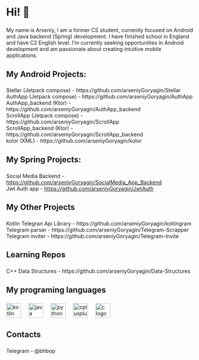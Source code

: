 <h1 align="left">Hi! 👋</h1>

###

<p align="left">My name is Arseniy, I am a  former CS student, currently focused on Android and Java backend (Spring) development. I have finished school in England and have C2 English level. I’m currently seeking opportunities in Android development and am passionate about creating intuitive mobile applications.</p>




###

<h2 align="left">My Android Projects:</h2>

###

<p align="left">Stellar (Jetpack compose) - https://github.com/arseniyGoryagin/Stellar<br>AuthApp  (Jetpack compose) - https://github.com/arseniyGoryagin/AuthApp<br>AuthApp_backend (Ktor) - https://github.com/arseniyGoryagin/AuthApp_backend<br>ScrollApp  (Jetpack compose) - https://github.com/arseniyGoryagin/ScrollApp<br>ScrollApp_backend (Ktor) - https://github.com/arseniyGoryagin/ScrollApp_backend<br>kolor (XML) - https://github.com/arseniyGoryagin/kolor</p>




###

<h2 align="left">My Spring Projects:</h2>

###

<p align="left">

Social Media Backend - https://github.com/arseniyGoryagin/SocialMedia_App_Backend
<br>Jwt Auth app - https://github.com/arseniyGoryagin/JwtAuth


</p>











###

<h2 align="left">My Other Projects</h2>

###

<p align="left">Kotlin Telegran Api Library - https://github.com/arseniyGoryagin/kotlingram<br>Telegram parser - https://github.com/arseniyGoryagin/Telegram-Scrapper<br>Telegram inviter - https://github.com/arseniyGoryagin/Telegram-Invite</p>

###

<h2 align="left">Learning Repos</h2>

###

<p align="left">C++ Data Structures - https://github.com/arseniyGoryagin/Data-Structures</p>

###

<h2 align="left">My programing languages</h2>

###

<div align="left">
  <img src="https://cdn.jsdelivr.net/gh/devicons/devicon/icons/kotlin/kotlin-original.svg" height="40" alt="kotlin logo"  />
  <img width="12" />
  <img src="https://cdn.jsdelivr.net/gh/devicons/devicon/icons/java/java-original.svg" height="40" alt="java logo"  />
  <img width="12" />
  <img src="https://cdn.jsdelivr.net/gh/devicons/devicon/icons/python/python-original.svg" height="40" alt="python logo"  />
  <img width="12" />
  <img src="https://cdn.jsdelivr.net/gh/devicons/devicon/icons/cplusplus/cplusplus-original.svg" height="40" alt="cplusplus logo"  />
  <img width="12" />
  <img src="https://cdn.jsdelivr.net/gh/devicons/devicon/icons/c/c-original.svg" height="40" alt="c logo"  />
</div>

###

<h2 align="left">Contacts</h2>

###

<p align="left">Telegram - @bhbop</p>

###


